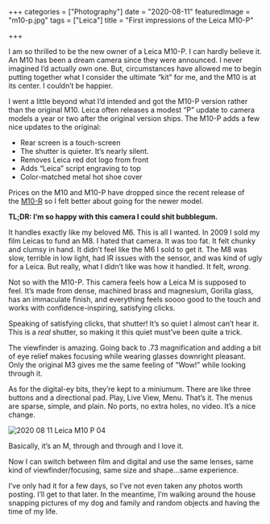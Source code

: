 +++
categories = ["Photography"]
date = "2020-08-11"
featuredImage = "m10-p.jpg"
tags = ["Leica"]
title = "First impressions of the Leica M10-P"

+++

I am so thrilled to be the new owner of a Leica M10-P. I can hardly believe it. An M10 has been a dream camera since they were announced. I never imagined I’d actually own one. But, circumstances have allowed me to begin putting together what I consider the ultimate “kit” for me, and the M10 is at its center. I couldn’t be happier.

I went a little beyond what I’d intended and got the M10-P version rather than the original M10. Leica often releases a modest “P” update to camera models a year or two after the original version ships. The M10-P adds a few nice updates to the original:

  * Rear screen is a touch-screen
  * The shutter is quieter. It’s nearly silent.
  * Removes Leica red dot logo from front
  * Adds “Leica” script engraving to top
  * Color-matched metal hot shoe cover

Prices on the M10 and M10-P have dropped since the recent release of the [M10-R](https://us.leica-camera.com/Photography/Leica-M/Leica-M10-R) so I felt better about going for the newer model.

**TL;DR: I’m so happy with this camera I could shit bubblegum.**

It handles exactly like my beloved M6. This is all I wanted. In 2009 I sold my film Leicas to fund an M8. I hated that camera. It was too fat. It felt chunky and clumsy in hand. It didn’t feel like the M6 I sold to get it. The M8 was slow, terrible in low light, had IR issues with the sensor, and was kind of ugly for a Leica. But really, what I didn’t like was how it handled. It felt, _wrong_.

Not so with the M10-P. This camera feels how a Leica M is supposed to feel. It’s made from dense, machined brass and magnesium, Gorilla glass, has an immaculate finish, and everything feels soooo good to the touch and works with confidence-inspiring, satisfying clicks.

Speaking of satisfying clicks, that shutter! It’s so quiet I almost can’t hear it. This is a _real_ shutter, so making it this quiet must’ve been quite a trick.

The viewfinder is amazing. Going back to .73 magnification and adding a bit of eye relief makes focusing while wearing glasses downright pleasant. Only the original M3 gives me the same feeling of “Wow!” while looking through it.

As for the digital-ey bits, they’re kept to a miniumum. There are like three buttons and a directional pad. Play, Live View, Menu. That’s it. The menus are sparse, simple, and plain. No ports, no extra holes, no video. It’s a nice change.

![2020 08 11 Leica M10 P 04](https://copingmechanism.com/wp-content/uploads/2020/08/2020-08-11-Leica-M10-P-04.jpg)

Basically, it’s an M, through and through and I love it.

Now I can switch between film and digital and use the same lenses, same kind of viewfinder/focusing, same size and shape…same experience.

I’ve only had it for a few days, so I’ve not even taken any photos worth posting. I’ll get to that later. In the meantime, I’m walking around the house snapping pictures of my dog and family and random objects and having the time of my life.
